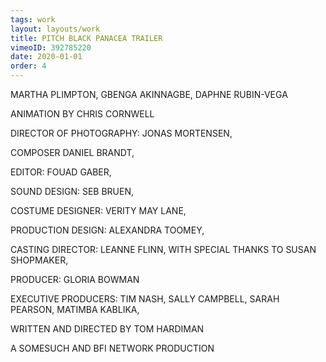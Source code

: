 ```yaml
---
tags: work
layout: layouts/work
title: PITCH BLACK PANACEA TRAILER
vimeoID: 392785220
date: 2020-01-01
order: 4
---
```


MARTHA PLIMPTON, GBENGA AKINNAGBE, DAPHNE RUBIN-VEGA

ANIMATION BY CHRIS CORNWELL

DIRECTOR OF PHOTOGRAPHY: JONAS MORTENSEN,

COMPOSER DANIEL BRANDT,

EDITOR: FOUAD GABER,

SOUND DESIGN: SEB BRUEN,

COSTUME DESIGNER: VERITY MAY LANE,

PRODUCTION DESIGN: ALEXANDRA TOOMEY,

CASTING DIRECTOR: LEANNE FLINN, WITH SPECIAL THANKS TO SUSAN SHOPMAKER,

PRODUCER: GLORIA BOWMAN

EXECUTIVE PRODUCERS: TIM NASH, SALLY CAMPBELL, SARAH PEARSON, MATIMBA KABLIKA,

WRITTEN AND DIRECTED BY TOM HARDIMAN

A SOMESUCH AND BFI NETWORK PRODUCTION
